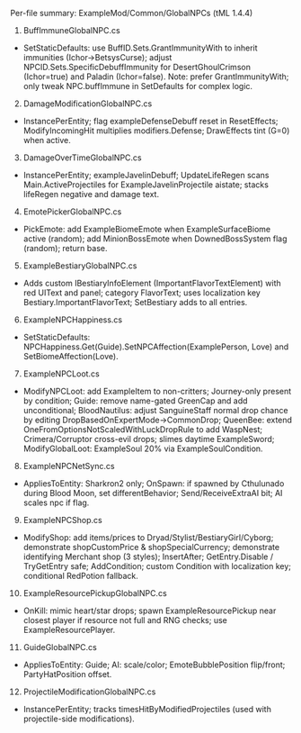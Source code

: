 Per-file summary: ExampleMod/Common/GlobalNPCs (tML 1.4.4)

1) BuffImmuneGlobalNPC.cs
- SetStaticDefaults: use BuffID.Sets.GrantImmunityWith to inherit immunities (Ichor→BetsysCurse); adjust NPCID.Sets.SpecificDebuffImmunity for DesertGhoulCrimson (Ichor=true) and Paladin (Ichor=false). Note: prefer GrantImmunityWith; only tweak NPC.buffImmune in SetDefaults for complex logic.

2) DamageModificationGlobalNPC.cs
- InstancePerEntity; flag exampleDefenseDebuff reset in ResetEffects; ModifyIncomingHit multiplies modifiers.Defense; DrawEffects tint (G=0) when active.

3) DamageOverTimeGlobalNPC.cs
- InstancePerEntity; exampleJavelinDebuff; UpdateLifeRegen scans Main.ActiveProjectiles for ExampleJavelinProjectile aistate; stacks lifeRegen negative and damage text.

4) EmotePickerGlobalNPC.cs
- PickEmote: add ExampleBiomeEmote when ExampleSurfaceBiome active (random); add MinionBossEmote when DownedBossSystem flag (random); return base.

5) ExampleBestiaryGlobalNPC.cs
- Adds custom IBestiaryInfoElement (ImportantFlavorTextElement) with red UIText and panel; category FlavorText; uses localization key Bestiary.ImportantFlavorText; SetBestiary adds to all entries.

6) ExampleNPCHappiness.cs
- SetStaticDefaults: NPCHappiness.Get(Guide).SetNPCAffection(ExamplePerson, Love) and SetBiomeAffection<ExampleSurfaceBiome>(Love).

7) ExampleNPCLoot.cs
- ModifyNPCLoot: add ExampleItem to non-critters; Journey-only present by condition; Guide: remove name-gated GreenCap and add unconditional; BloodNautilus: adjust SanguineStaff normal drop chance by editing DropBasedOnExpertMode→CommonDrop; QueenBee: extend OneFromOptionsNotScaledWithLuckDropRule to add WaspNest; Crimera/Corruptor cross-evil drops; slimes daytime ExampleSword; ModifyGlobalLoot: ExampleSoul 20% via ExampleSoulCondition.

8) ExampleNPCNetSync.cs
- AppliesToEntity: Sharkron2 only; OnSpawn: if spawned by Cthulunado during Blood Moon, set differentBehavior; Send/ReceiveExtraAI bit; AI scales npc if flag.

9) ExampleNPCShop.cs
- ModifyShop: add items/prices to Dryad/Stylist/BestiaryGirl/Cyborg; demonstrate shopCustomPrice & shopSpecialCurrency; demonstrate identifying Merchant shop (3 styles); InsertAfter; GetEntry.Disable / TryGetEntry safe; AddCondition; custom Condition with localization key; conditional RedPotion fallback.

10) ExampleResourcePickupGlobalNPC.cs
- OnKill: mimic heart/star drops; spawn ExampleResourcePickup near closest player if resource not full and RNG checks; use ExampleResourcePlayer.

11) GuideGlobalNPC.cs
- AppliesToEntity: Guide; AI: scale/color; EmoteBubblePosition flip/front; PartyHatPosition offset.

12) ProjectileModificationGlobalNPC.cs
- InstancePerEntity; tracks timesHitByModifiedProjectiles (used with projectile-side modifications).